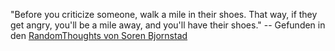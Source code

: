 "Before you criticize someone, walk a mile in their shoes. That way, if they get angry, you'll be a mile away, and you'll have their shoes." -- Gefunden in den [RandomThoughts von Soren Bjornstad](https://randomthoughts.sorenbjornstad.com/#227)
